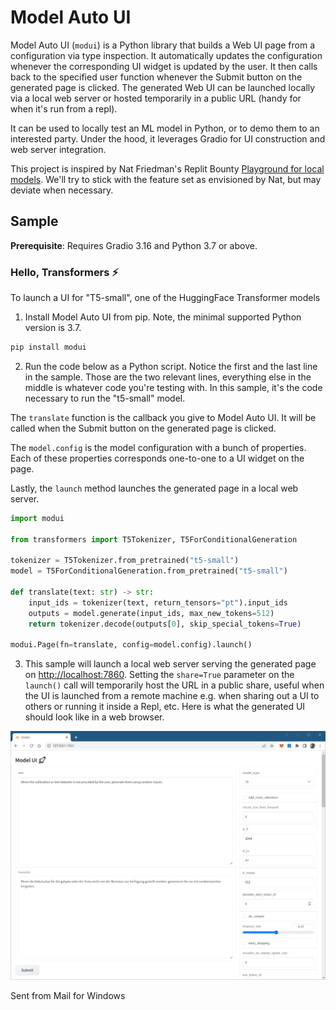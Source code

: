 # Model Auto UI

Model Auto UI (`modui`) is a Python library that builds a Web UI page from a configuration via type inspection. It automatically updates the configuration whenever the corresponding UI widget is updated by the user. It then calls back to the specified user function whenever the Submit button on the generated page is clicked. The generated Web UI can be launched locally via a local web server or hosted temporarily in a public URL (handy for when it's run from a repl).

It can be used to locally test an ML model in Python, or to demo them to an interested party. Under the hood, it leverages Gradio for UI construction and web server integration.

This project is inspired by Nat Friedman's Replit Bounty [Playground for local models](https://replit.com/bounties/@natfriedman/openai-playground-fo). We'll try to stick with the feature set as envisioned by Nat, but may deviate when necessary.

## Sample

**Prerequisite**: Requires Gradio 3.16 and Python 3.7 or above.

### Hello, Transformers ⚡

To launch a UI for "T5-small", one of the HuggingFace Transformer models

1. Install Model Auto UI from pip. Note, the minimal supported Python version is 3.7.

```bash
pip install modui 
```

2. Run the code below as a Python script. Notice the first and the last line in the sample. Those are the two relevant lines, everything else in the middle is whatever code you're testing with. In this sample, it's the code necessary to run the "t5-small" model.

The `translate` function is the callback you give to Model Auto UI. It will be called when the Submit button on the generated page is clicked. 

The `model.config` is the model configuration with a bunch of properties. Each of these properties corresponds one-to-one to a UI widget on the page.

Lastly, the `launch` method launches the generated page in a local web server. 

```python
import modui

from transformers import T5Tokenizer, T5ForConditionalGeneration

tokenizer = T5Tokenizer.from_pretrained("t5-small")
model = T5ForConditionalGeneration.from_pretrained("t5-small")

def translate(text: str) -> str:
    input_ids = tokenizer(text, return_tensors="pt").input_ids
    outputs = model.generate(input_ids, max_new_tokens=512)
    return tokenizer.decode(outputs[0], skip_special_tokens=True)

modui.Page(fn=translate, config=model.config).launch()
```

3. This sample will launch a local web server serving the generated page on [http://localhost:7860](http://localhost:7860/). Setting the `share=True` parameter on the `launch()` call will temporarily host the URL in a public share, useful when the UI is launched from a remote machine e.g. when sharing out a UI to others or running it inside a Repl, etc. Here is what the generated UI should look like in a web browser.

![Sample screenshot](./images/sample_screenshot.jpg)

Sent from Mail for Windows

